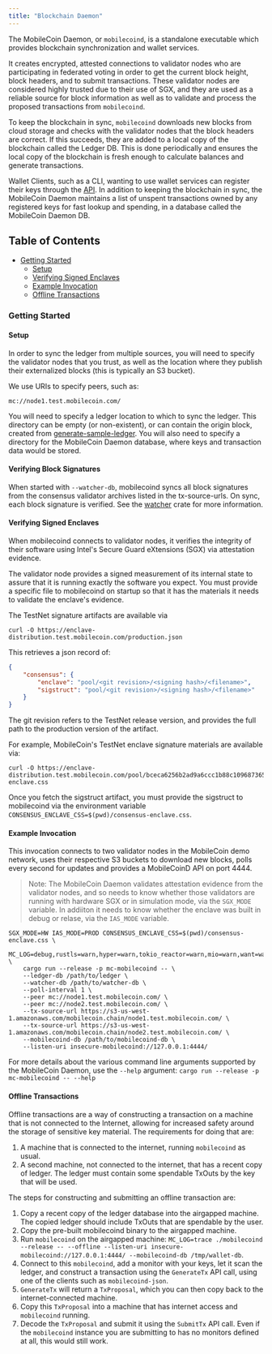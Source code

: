 ```yaml
---
title: "Blockchain Daemon"
---
```


The MobileCoin Daemon, or `mobilecoind`, is a standalone executable which provides blockchain synchronization and wallet services.

It creates encrypted, attested connections to validator nodes who are participating in federated voting in order to get the current block height, block headers, and to submit transactions. These validator nodes are considered highly trusted due to their use of SGX, and they are used as a reliable source for block information as well as to validate and process the proposed transactions from `mobilecoind`.

To keep the blockchain in sync, `mobilecoind` downloads new blocks from cloud storage and checks with the validator nodes that the block headers are correct. If this succeeds, they are added to a local copy of the blockchain called the Ledger DB. This is done periodically and ensures the local copy of the blockchain is fresh enough to calculate balances and generate transactions.

Wallet Clients, such as a CLI, wanting to use wallet services can register their keys through the [API](./api/proto/mobilecoind_api.proto). In addition to keeping the blockchain in sync, the MobileCoin Daemon maintains a list of unspent transactions owned by any registered keys for fast lookup and spending, in a database called the MobileCoin Daemon DB.

## Table of Contents

  - [Getting Started](#getting-started)
    - [Setup](#setup)
    - [Verifying Signed Enclaves](#verifying-signed-enclaves)
    - [Example Invocation](#example-invocation)
    - [Offline Transactions](#offline-transactions)

### Getting Started

#### Setup

In order to sync the ledger from multiple sources, you will need to specify the validator nodes that you trust, as well as the location where they publish their externalized blocks (this is typically an S3 bucket).

We use URIs to specify peers, such as:

```
mc://node1.test.mobilecoin.com/
```

You will need to specify a ledger location to which to sync the ledger. This directory can be empty (or non-existent), or can contain the origin block, created from [generate-sample-ledger](../util/generate-sample-ledger/README.md).
You will also need to specify a directory for the MobileCoin Daemon database, where keys and transaction data would be stored.

#### Verifying Block Signatures

When started with `--watcher-db`, mobilecoind syncs all block signatures from the consensus validator archives listed in the tx-source-urls. On sync, each block signature is verified. See the [watcher](../watcher/README.md) crate for more information.

#### Verifying Signed Enclaves

When mobilecoind connects to validator nodes, it verifies the integrity of their software using Intel's Secure Guard eXtensions (SGX) via attestation evidence.

The validator node provides a signed measurement of its internal state to assure that it is running exactly the software you expect. You must provide a specific file to mobilecoind on startup so that it has the materials it needs to validate the enclave's evidence.

The TestNet signature artifacts are available via

```
curl -O https://enclave-distribution.test.mobilecoin.com/production.json
```

This retrieves a json record of:

```json
{
    "consensus": {
        "enclave": "pool/<git revision>/<signing hash>/<filename>",
        "sigstruct": "pool/<git revision>/<signing hash>/<filename>"
    }
}
```

The git revision refers to the TestNet release version, and provides the full path to the production version of the artifact.

For example, MobileCoin's TestNet enclave signature materials are available via:

```
curl -O https://enclave-distribution.test.mobilecoin.com/pool/bceca6256b2ad9a6ccc1b88c109687365677f0c9/bf7fa957a6a94acb588851bc8767eca5776c79f4fc2aa6bcb99312c3c386c/consensus-enclave.css
```

Once you fetch the sigstruct artifact, you must provide the sigstruct to mobilecoind via the environment variable `CONSENSUS_ENCLAVE_CSS=$(pwd)/consensus-enclave.css`.

#### Example Invocation

This invocation connects to two validator nodes in the MobileCoin demo network, uses their respective S3 buckets to download new blocks, polls every second for updates and provides a MobileCoinD API on port 4444.

>Note: The MobileCoin Daemon validates attestation evidence from the validator nodes, and so needs to know whether those validators are running with hardware SGX or in simulation mode, via the `SGX_MODE` variable. In addiiton it needs to know whether the enclave was built in debug or relase, via the `IAS_MODE` variable.

```
SGX_MODE=HW IAS_MODE=PROD CONSENSUS_ENCLAVE_CSS=$(pwd)/consensus-enclave.css \
    MC_LOG=debug,rustls=warn,hyper=warn,tokio_reactor=warn,mio=warn,want=warn,rusoto_core=error,h2=error,reqwest=error \
    cargo run --release -p mc-mobilecoind -- \
    --ledger-db /path/to/ledger \
    --watcher-db /path/to/watcher-db \
    --poll-interval 1 \
    --peer mc://node1.test.mobilecoin.com/ \
    --peer mc://node2.test.mobilecoin.com/ \
    --tx-source-url https://s3-us-west-1.amazonaws.com/mobilecoin.chain/node1.test.mobilecoin.com/ \
    --tx-source-url https://s3-us-west-1.amazonaws.com/mobilecoin.chain/node2.test.mobilecoin.com/ \
    --mobilecoind-db /path/to/mobilecoind-db \
    --listen-uri insecure-mobilecoind://127.0.0.1:4444/
```

For more details about the various command line arguments supported by the MobileCoin Daemon, use the `--help` argument:
```cargo run --release -p mc-mobilecoind -- --help```

#### Offline Transactions

Offline transactions are a way of constructing a transaction on a machine that is not connected to the Internet, allowing for increased safety around the storage of sensitive key material. The requirements for doing that are:
1. A machine that is connected to the internet, running `mobilecoind` as usual.
1. A second machine, not connected to the internet, that has a recent copy of ledger. The ledger must contain some spendable TxOuts by the key that will be used.

The steps for constructing and submitting an offline transaction are:

1. Copy a recent copy of the ledger database into the airgapped machine. The copied ledger should include TxOuts that are spendable by the user.
1. Copy the pre-built mobilecoind binary to the airgapped machine.
1. Run `mobilecoind` on the airgapped machine: `MC_LOG=trace ./mobilecoind --release -- --offline --listen-uri insecure-mobilecoind://127.0.0.1:4444/ --mobilecoind-db /tmp/wallet-db`.
1. Connect to this `mobilecoind`, add a monitor with your keys, let it scan the ledger, and construct a transaction using the `GenerateTx` API call, using one of the clients such as `mobilecoind-json`.
1. `GenerateTx` will return a `TxProposal`, which you can then copy back to the internet-connected machine.
1. Copy this `TxProposal` into a machine that has internet access and `mobilecoind` running.
1. Decode the `TxProposal` and submit it using the `SubmitTx` API call. Even if the `mobilecoind` instance you are submitting to has no monitors defined at all, this would still work.
